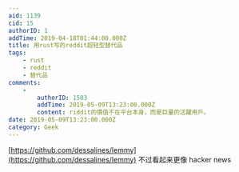 ```yaml
---
aid: 1139
cid: 15
authorID: 1
addTime: 2019-04-18T01:44:00.000Z
title: 用rust写的reddit超轻型替代品
tags:
    - rust
    - reddit
    - 替代品
comments:
    -
        authorID: 1503
        addTime: 2019-05-09T13:23:00.000Z
        content: riddit的價值不在平台本身，而是巨量的活躍用戶。
date: 2019-05-09T13:23:00.000Z
category: Geek
---
```


[https://github.com/dessalines/lemmy](https://github.com/dessalines/lemmy) 不过看起来更像 hacker news
